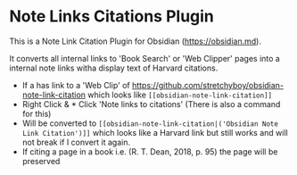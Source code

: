 # Note Links Citations Plugin

This is a Note Link Citation Plugin for Obsidian (https://obsidian.md).

It converts all internal links to 'Book Search' or 'Web Clipper' pages into a internal note links witha display text of Harvard citations.

* If a has link to a 'Web Clip' of https://github.com/stretchyboy/obsidian-note-link-citation  which looks like `[[obsidian-note-link-citation]]`
* Right Click & * Click 'Note links to citations' (There is also a command for this)
* Will be converted to `[[obsidian-note-link-citation|('Obsidian Note Link Citation')]]` which looks like a Harvard link but still works and will not break if I convert it again.
* If citing a page in a book i.e. (R. T. Dean, 2018, p. 95) the page will be preserved


